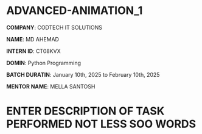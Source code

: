 # ADVANCED-ANIMATION_1

**COMPANY**: CODTECH IT SOLUTIONS

**NAME**: MD AHEMAD

**INTERN ID**: CT08KVX

**DOMIN**: Python Programming

**BATCH DURATIN**: January 10th, 2025 to February 10th, 2025

**MENTOR NAME**: MELLA SANTOSH

# ENTER DESCRIPTION OF TASK PERFORMED NOT LESS SOO WORDS
